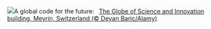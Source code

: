 ![](https://www.bing.com/th?id=OHR.CERNCenter_EN-GB2545686496_UHD.jpg&w=1000)A global code for the future:&nbsp;&ensp;[The Globe of Science and Innovation building, Meyrin, Switzerland (© Deyan Baric/Alamy)](https://www.bing.com/th?id=OHR.CERNCenter_EN-GB2545686496_UHD.jpg)
<br><br/>
